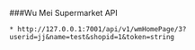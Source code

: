 

###Wu Mei Supermarket API

    * http://127.0.0.1:7001/api/v1/wmHomePage/3?userid=jj&name=test&shopid=1&token=string